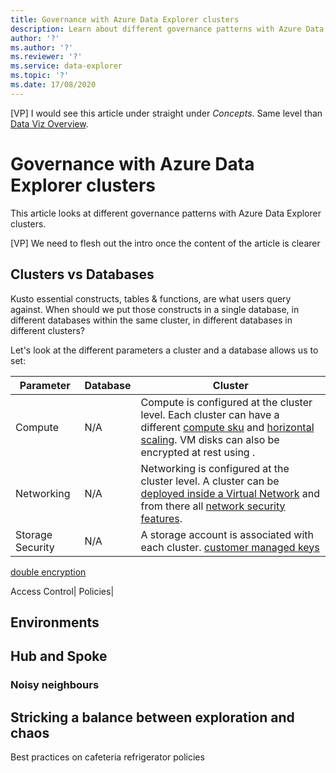 ```yaml
---
title: Governance with Azure Data Explorer clusters
description: Learn about different governance patterns with Azure Data Explorer clusters.
author: '?'
ms.author: '?'
ms.reviewer: '?'
ms.service: data-explorer
ms.topic: '?'
ms.date: 17/08/2020
---
```


[VP]  I would see this article under straight under *Concepts*.  Same level than [Data Viz Overview](https://docs.microsoft.com/en-us/azure/data-explorer/viz-overview).

# Governance with Azure Data Explorer clusters

This article looks at different governance patterns with Azure Data Explorer clusters.

[VP] We need to flesh out the intro once the content of the article is clearer

## Clusters vs Databases

Kusto essential constructs, tables & functions, are what users query against.  When should we put those constructs in a single database, in different databases within the same cluster, in different databases in different clusters?

Let's look at the different parameters a cluster and a database allows us to set:

Parameter|Database|Cluster
-|-|-
Compute|N/A|Compute is configured at the cluster level.  Each cluster can have a different [compute sku](manage-cluster-choose-sku.md) and [horizontal scaling](manage-cluster-horizontal-scaling.md).  VM disks can also be encrypted at rest using [](cluster-disk-encryption.md).
Networking|N/A|Networking is configured at the cluster level.  A cluster can be [deployed inside a Virtual Network](vnet-deployment.md) and from there all [network security features](security-baseline.md#network-security).
Storage Security|N/A|A storage account is associated with each cluster.  [customer managed keys](customer-managed-keys-portal.md)
[double encryption](double-encryption.md)

Access Control|
Policies|

## Environments

## Hub and Spoke

### Noisy neighbours

## Stricking a balance between exploration and chaos

Best practices on cafeteria refrigerator policies
